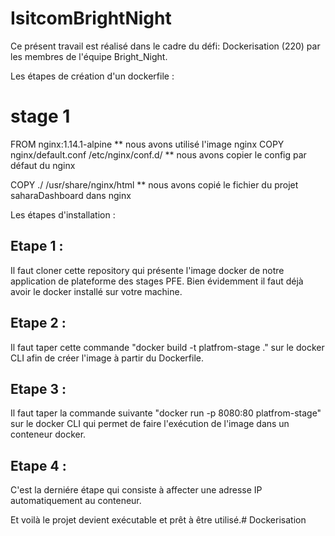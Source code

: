 # IsitcomBrightNight
Ce présent travail est réalisé dans le cadre du défi: Dockerisation (220) par les membres de l'équipe Bright_Night.

Les étapes de création d'un dockerfile :

# stage 1
FROM nginx:1.14.1-alpine   							   ** nous avons utilisé l'image nginx
COPY nginx/default.conf /etc/nginx/conf.d/             ** nous avons copier le config par défaut du nginx

COPY ./ /usr/share/nginx/html      						** nous avons copié le fichier du projet saharaDashboard dans nginx


Les étapes d'installation :
## Etape 1 :
Il faut cloner cette repository  qui présente l'image docker de notre application de plateforme des stages PFE.
Bien évidemment il faut déjà avoir le docker installé sur votre machine.


## Etape 2 :

Il faut taper cette commande  "docker build -t platfrom-stage ." sur le docker CLI afin de créer l'image à partir du Dockerfile.

## Etape 3 :
Il faut taper la commande suivante "docker run -p 8080:80 platfrom-stage" sur le docker CLI qui permet de faire l'exécution de l'image dans un conteneur docker.


## Etape 4 :

C'est la derniére étape qui consiste à affecter une adresse IP automatiquement au conteneur.

Et voilà le projet devient exécutable et prêt à être utilisé.# Dockerisation